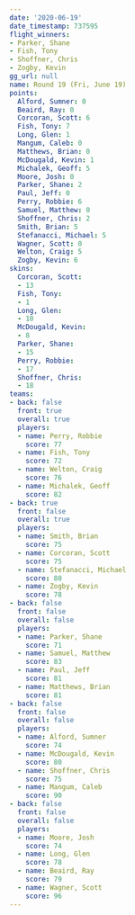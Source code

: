 ```yaml
---
date: '2020-06-19'
date_timestamp: 737595
flight_winners:
- Parker, Shane
- Fish, Tony
- Shoffner, Chris
- Zogby, Kevin
gg_url: null
name: Round 19 (Fri, June 19)
points:
  Alford, Sumner: 0
  Beaird, Ray: 0
  Corcoran, Scott: 6
  Fish, Tony: 7
  Long, Glen: 1
  Mangum, Caleb: 0
  Matthews, Brian: 0
  McDougald, Kevin: 1
  Michalek, Geoff: 5
  Moore, Josh: 0
  Parker, Shane: 2
  Paul, Jeff: 0
  Perry, Robbie: 6
  Samuel, Matthew: 0
  Shoffner, Chris: 2
  Smith, Brian: 5
  Stefanacci, Michael: 5
  Wagner, Scott: 0
  Welton, Craig: 5
  Zogby, Kevin: 6
skins:
  Corcoran, Scott:
  - 13
  Fish, Tony:
  - 1
  Long, Glen:
  - 10
  McDougald, Kevin:
  - 8
  Parker, Shane:
  - 15
  Perry, Robbie:
  - 17
  Shoffner, Chris:
  - 18
teams:
- back: false
  front: true
  overall: true
  players:
  - name: Perry, Robbie
    score: 77
  - name: Fish, Tony
    score: 72
  - name: Welton, Craig
    score: 76
  - name: Michalek, Geoff
    score: 82
- back: true
  front: false
  overall: true
  players:
  - name: Smith, Brian
    score: 75
  - name: Corcoran, Scott
    score: 75
  - name: Stefanacci, Michael
    score: 80
  - name: Zogby, Kevin
    score: 78
- back: false
  front: false
  overall: false
  players:
  - name: Parker, Shane
    score: 71
  - name: Samuel, Matthew
    score: 83
  - name: Paul, Jeff
    score: 81
  - name: Matthews, Brian
    score: 81
- back: false
  front: false
  overall: false
  players:
  - name: Alford, Sumner
    score: 74
  - name: McDougald, Kevin
    score: 80
  - name: Shoffner, Chris
    score: 75
  - name: Mangum, Caleb
    score: 90
- back: false
  front: false
  overall: false
  players:
  - name: Moore, Josh
    score: 74
  - name: Long, Glen
    score: 78
  - name: Beaird, Ray
    score: 79
  - name: Wagner, Scott
    score: 96
---
```

